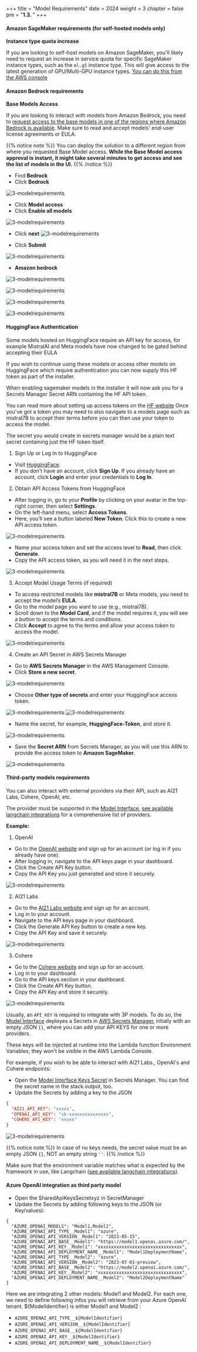 +++
title = "Model Requirements"
date = 2024
weight = 3
chapter = false
pre = "<b>1.3. </b>"
+++

#### Amazon SageMaker requirements (for self-hosted models only)[](https://aws-samples.github.io/aws-genai-llm-chatbot/documentation/model-requirements.html#amazon-sagemaker-requirements-for-self-hosted-models-only)

**Instance type quota increase**

If you are looking to self-host models on Amazon SageMaker, you'll likely need to request an increase in service quota for specific SageMaker instance types, such as the `ml.g5` instance type. This will give access to the latest generation of GPU/Multi-GPU instance types. [You can do this from the AWS console](https://console.aws.amazon.com/servicequotas/home/services/sagemaker/quotas)

#### Amazon Bedrock requirements[](https://aws-samples.github.io/aws-genai-llm-chatbot/documentation/model-requirements.html#amazon-bedrock-requirements)

**Base Models Access**

If you are looking to interact with models from Amazon Bedrock, you need to [request access to the base models in one of the regions where Amazon Bedrock is available](https://console.aws.amazon.com/bedrock/home?#/modelaccess). Make sure to read and accept models' end-user license agreements or EULA.

{{% notice note %}}
You can deploy the solution to a different region from where you requested Base Model access.
**While the Base Model access approval is instant, it might take several minutes to get access and see the list of models in the UI.**
{{% /notice %}}


- Find **Bedrock**
- Click **Bedrock**

![3-modelrequirements](/Deploying-a-Multi-Model-and-Multi-RAG-Powered-Chatbot-Using-AWS-CDK-on-AWS/images/1-introduction/3-modelrequirements/001-3-modelrequirements.png?width=90pc)


- Click **Model access**
- Click **Enable all models**

![3-modelrequirements](/Deploying-a-Multi-Model-and-Multi-RAG-Powered-Chatbot-Using-AWS-CDK-on-AWS/images/1-introduction/3-modelrequirements/002-3-modelrequirements.png?width=90pc)

- Click **next**
![3-modelrequirements](/Deploying-a-Multi-Model-and-Multi-RAG-Powered-Chatbot-Using-AWS-CDK-on-AWS/images/1-introduction/3-modelrequirements/003-3-modelrequirements.png?width=90pc)

- Click **Submit**

![3-modelrequirements](/Deploying-a-Multi-Model-and-Multi-RAG-Powered-Chatbot-Using-AWS-CDK-on-AWS/images/1-introduction/3-modelrequirements/004-3-modelrequirements.png?width=90pc)

- **Amazon bedrock**

![3-modelrequirements](/Deploying-a-Multi-Model-and-Multi-RAG-Powered-Chatbot-Using-AWS-CDK-on-AWS/images/1-introduction/3-modelrequirements/005-3-modelrequirements.png?width=90pc)

![3-modelrequirements](/Deploying-a-Multi-Model-and-Multi-RAG-Powered-Chatbot-Using-AWS-CDK-on-AWS/images/1-introduction/3-modelrequirements/006-3-modelrequirements.png?width=90pc)

![3-modelrequirements](/Deploying-a-Multi-Model-and-Multi-RAG-Powered-Chatbot-Using-AWS-CDK-on-AWS/images/1-introduction/3-modelrequirements/007-3-modelrequirements.png?width=90pc)

![3-modelrequirements](/Deploying-a-Multi-Model-and-Multi-RAG-Powered-Chatbot-Using-AWS-CDK-on-AWS/images/1-introduction/3-modelrequirements/008-3-modelrequirements.png?width=90pc)

#### HuggingFace Authentication

Some models hosted on HuggingFace require an API key for access, for example MistralAI and Meta models have now changed to be gated behind accepting their EULA

If you wish to continue using these models or access other models on HuggingFace which require authentication you can now supply this HF token as part of the installer.

When enabling sagemaker models in the installer it will now ask you for a Secrets Manager Secret ARN containing the HF API token.

You can read more about setting up access tokens on the [HF website](https://huggingface.co/docs/hub/en/security-tokens) Once you've got a token you may need to also navigate to a models page such as mistral7B to accept their terms before you can then use your token to access the model.

The secret you would create in secrets manager would be a plain text secret containing just the HF token itself.

1. Sign Up or Log In to HuggingFace
- Visit [HuggingFace](https://huggingface.co/).
- If you don’t have an account, click **Sign Up**. If you already have an account, click **Login** and enter your credentials to **Log In**.

2. Obtain API Access Tokens from HuggingFace
- After logging in, go to your **Profile** by clicking on your avatar in the top-right corner, then select **Settings**.
- On the left-hand menu, select **Access Tokens**.
- Here, you’ll see a button labeled **New Token**. Click this to create a new API access token.

![3-modelrequirements](/Deploying-a-Multi-Model-and-Multi-RAG-Powered-Chatbot-Using-AWS-CDK-on-AWS/images/1-introduction/3-modelrequirements/009-3-modelrequirements.png?width=90pc)

   - Name your access token and set the access level to **Read**, then click **Generate**.
   - Copy the API access token, as you will need it in the next steps.

![3-modelrequirements](/Deploying-a-Multi-Model-and-Multi-RAG-Powered-Chatbot-Using-AWS-CDK-on-AWS/images/1-introduction/3-modelrequirements/010-3-modelrequirements.png?width=90pc)

3. Accept Model Usage Terms (if required)
- To access restricted models like **mistral7B** or Meta models, you need to accept the model’s **EULA**.
- Go to the model page you want to use (e.g., mistral7B).
- Scroll down to the **Model Card**, and if the model requires it, you will see a button to accept the terms and conditions.
- Click **Accept** to agree to the terms and allow your access token to access the model.

![3-modelrequirements](/Deploying-a-Multi-Model-and-Multi-RAG-Powered-Chatbot-Using-AWS-CDK-on-AWS/images/1-introduction/3-modelrequirements/011-3-modelrequirements.png?width=90pc)

4. Create an API Secret in AWS Secrets Manager
- Go to **AWS Secrets Manager** in the AWS Management Console.
- Click **Store a new secret**.

![3-modelrequirements](/Deploying-a-Multi-Model-and-Multi-RAG-Powered-Chatbot-Using-AWS-CDK-on-AWS/images/1-introduction/3-modelrequirements/012-3-modelrequirements.png?width=90pc)

- Choose **Other type of secrets** and enter your HuggingFace access token.

![3-modelrequirements](/Deploying-a-Multi-Model-and-Multi-RAG-Powered-Chatbot-Using-AWS-CDK-on-AWS/images/1-introduction/3-modelrequirements/013-3-modelrequirements.png?width=90pc)
![3-modelrequirements](/Deploying-a-Multi-Model-and-Multi-RAG-Powered-Chatbot-Using-AWS-CDK-on-AWS/images/1-introduction/3-modelrequirements/014-3-modelrequirements.png?width=90pc)

- Name the secret, for example, **HuggingFace-Token**, and store it.

![3-modelrequirements](/Deploying-a-Multi-Model-and-Multi-RAG-Powered-Chatbot-Using-AWS-CDK-on-AWS/images/1-introduction/3-modelrequirements/015-3-modelrequirements.png?width=90pc)

- Save the **Secret ARN** from Secrets Manager, as you will use this ARN to provide the access token to **Amazon SageMaker**.

![3-modelrequirements](/Deploying-a-Multi-Model-and-Multi-RAG-Powered-Chatbot-Using-AWS-CDK-on-AWS/images/1-introduction/3-modelrequirements/016-3-modelrequirements.png?width=90pc)


#### Third-party models requirements

You can also interact with external providers via their API, such as AI21 Labs, Cohere, OpenAI, etc.

The provider must be supported in the [Model Interface](https://github.com/aws-samples/aws-genai-llm-chatbot/blob/main/lib/model-interfaces/langchain/functions/request-handler/index.py), [see available langchain integrations](https://python.langchain.com/docs/integrations/llms/) for a comprehensive list of providers.

**Example:**
1. OpenAI
- Go to the [OpenAI website](https://platform.openai.com/signup) and sign up for an account (or log in if you already have one).
- After logging in, navigate to the API keys page in your dashboard.
- Click the Create API Key button.
- Copy the API Key you just generated and store it securely.

![3-modelrequirements](/Deploying-a-Multi-Model-and-Multi-RAG-Powered-Chatbot-Using-AWS-CDK-on-AWS/images/1-introduction/3-modelrequirements/017-3-modelrequirements.png?width=90pc)

2. AI21 Labs
- Go to the [AI21 Labs website](https://studio.ai21.com/v2) and sign up for an account.
- Log in to your account.
- Navigate to the API keys page in your dashboard.
- Click the Generate API Key button to create a new key.
- Copy the API Key and save it securely.

![3-modelrequirements](/Deploying-a-Multi-Model-and-Multi-RAG-Powered-Chatbot-Using-AWS-CDK-on-AWS/images/1-introduction/3-modelrequirements/018-3-modelrequirements.png?width=90pc)

3. Cohere
- Go to the [Cohere website](https://dashboard.cohere.com/) and sign up for an account.
- Log in to your dashboard.
- Go to the API keys section in your dashboard.
- Click the Create API Key button.
- Copy the API Key and store it securely.

![3-modelrequirements](/Deploying-a-Multi-Model-and-Multi-RAG-Powered-Chatbot-Using-AWS-CDK-on-AWS/images/1-introduction/3-modelrequirements/019-3-modelrequirements.png?width=90pc)

Usually, an `API_KEY` is required to integrate with 3P models. To do so, the [Model Interface](https://github.com/aws-samples/aws-genai-llm-chatbot/blob/main/lib/model-interfaces/langchain/index.ts) deployes a Secrets in [AWS Secrets Manager](https://aws.amazon.com/secrets-manager/), intially with an empty JSON `{}`, where you can add your API KEYS for one or more providers.

These keys will be injected at runtime into the Lambda function Environment Variables; they won't be visible in the AWS Lambda Console.

For example, if you wish to be able to interact with AI21 Labs., OpenAI's and Cohere endpoints:

- Open the [Model Interface Keys Secret](https://github.com/aws-samples/aws-genai-llm-chatbot/blob/main/lib/model-interfaces/langchain/index.ts#L38) in Secrets Manager. You can find the secret name in the stack output, too.
- Update the Secrets by adding a key to the JSON

```json
{
  "AI21_API_KEY": "xxxxx",
  "OPENAI_API_KEY": "sk-xxxxxxxxxxxxxxx",
  "COHERE_API_KEY": "xxxxx"
}
```
![3-modelrequirements](/Deploying-a-Multi-Model-and-Multi-RAG-Powered-Chatbot-Using-AWS-CDK-on-AWS/images/1-introduction/3-modelrequirements/020-3-modelrequirements.png?width=90pc)



{{% notice note %}}
In case of no keys needs, the secret value must be an empty JSON `{}`, NOT an empty string `''`.
{{% /notice %}}

Make sure that the environment variable matches what is expected by the framework in use, like Langchain ([see available langchain integrations](https://python.langchain.com/docs/integrations/llms/)).

#### Azure OpenAI integration as third party model

- Open the SharedApiKeysSecretxyz in SecretManager
- Update the Secrets by adding following keys to the JSON (or Key/values): 

```
{
  "AZURE_OPENAI_MODELS": "Model1,Model2",
  "AZURE_OPENAI_API_TYPE__Model1": "azure",
  "AZURE_OPENAI_API_VERSION__Model1": "2023-05-15",
  "AZURE_OPENAI_API_BASE__Model1": "https://model1.openai.azure.com/",
  "AZURE_OPENAI_API_KEY__Model1": "xxxxxxxxxxxxxxxxxxxxxxxxxxxxxxxx",
  "AZURE_OPENAI_API_DEPLOYMENT_NAME__Model1": "Model1DeploymentName",
  "AZURE_OPENAI_API_TYPE__Model2": "azure",
  "AZURE_OPENAI_API_VERSION__Model2": "2023-07-01-preview",
  "AZURE_OPENAI_API_BASE__Model2": "https://model2.openai.azure.com/",
  "AZURE_OPENAI_API_KEY__Model2": "xxxxxxxxxxxxxxxxxxxxxxxxxxxxxxxx",
  "AZURE_OPENAI_API_DEPLOYMENT_NAME__Model2": "Model2DeploymentName"
}
```
Here we are integrating 2 other models: Model1 and Model2. 
For each one, we need to define following infos you will retrieve from your Azure OpenAI tenant. ${ModelIdentifier} is either Model1 and Model2 :
 * `AZURE_OPENAI_API_TYPE__${ModelIdentifier}`
 * `AZURE_OPENAI_API_VERSION__${ModelIdentifier}`
 * `AZURE_OPENAI_API_BASE__${ModelIdentifier}`
 * `AZURE_OPENAI_API_KEY__${ModelIdentifier}`
 * `AZURE_OPENAI_API_DEPLOYMENT_NAME__${ModelIdentifier}`